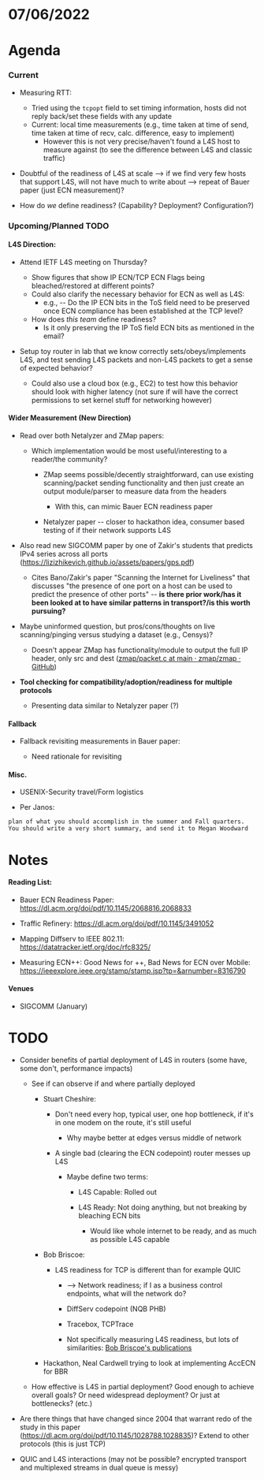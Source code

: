 # 07/06/2022

# Agenda

### Current

- Measuring RTT:
  
  - Tried using the `tcpopt` field to set timing information, hosts did not reply back/set these fields with any update
  - Current: local time measurements (e.g., time taken at time of send, time taken at time of recv, calc. difference, easy to implement)
    - However this is not very precise/haven't found a L4S host to measure against (to see the difference between L4S and classic traffic)

- Doubtful of the readiness of L4S at scale --> if we find very few hosts that support L4S, will not have much to write about --> repeat of Bauer paper (just ECN measurement)?

- How do *we* define readiness? (Capability? Deployment? Configuration?)

### Upcoming/Planned TODO

#### L4S Direction:

- Attend IETF L4S meeting on Thursday?
  
  - Show figures that show IP ECN/TCP ECN Flags being bleached/restored at different points?
  - Could also clarify the necessary behavior for ECN as well as L4S:
    - e.g., -- Do the IP ECN bits in the ToS field need to be preserved once ECN compliance has been established at the TCP level?
  - How does *this team* define readiness?
    - Is it only preserving the IP ToS field ECN bits as mentioned in the email?

- Setup toy router in lab that we know correctly sets/obeys/implements L4S, and test sending L4S packets and non-L4S packets to get a sense of expected behavior?
  
  - Could also use a cloud box (e.g., EC2) to test how this behavior should look with higher latency (not sure if will have the correct permissions to set kernel stuff for networking however)

#### Wider Measurement (New Direction)

- Read over both Netalyzer and ZMap papers:
  
  - Which implementation would be most useful/interesting to a reader/the community?
    
    - ZMap seems possible/decently straightforward, can use existing scanning/packet sending functionality and then just create an output module/parser to measure data from the headers
      
      - With this, can mimic Bauer ECN readiness paper
    
    - Netalyzer paper -- closer to hackathon idea, consumer based testing of if their network supports L4S

- Also read new SIGCOMM paper by one of Zakir's students that predicts IPv4 series across all ports (https://lizizhikevich.github.io/assets/papers/gps.pdf)
  
  - Cites Bano/Zakir's paper "Scanning the Internet for Liveliness" that discusses "the presence of one port on a host can be used to predict the presence of other ports" -- **is there prior work/has it been looked at to have similar patterns in transport?/is this worth pursuing?**

- Maybe uninformed question, but pros/cons/thoughts on live scanning/pinging versus studying a dataset (e.g., Censys)?
  
  - Doesn't appear ZMap has functionality/module to output the full IP header, only src and dest ([zmap/packet.c at main · zmap/zmap · GitHub](https://github.com/zmap/zmap/blob/main/src/probe_modules/packet.c))

- **Tool checking for compatibility/adoption/readiness for multiple protocols**
  
  - Presenting data similar to Netalyzer paper (?)

#### Fallback

- Fallback revisiting measurements in Bauer paper:
  
  - Need rationale for revisiting

#### Misc.

* USENIX-Security travel/Form logistics

* Per Janos:

```
plan of what you should accomplish in the summer and Fall quarters.
You should write a very short summary, and send it to Megan Woodward
```

# Notes

#### Reading List:

* Bauer ECN Readiness Paper: https://dl.acm.org/doi/pdf/10.1145/2068816.2068833

* Traffic Refinery: https://dl.acm.org/doi/pdf/10.1145/3491052

* Mapping Diffserv to IEEE 802.11: https://datatracker.ietf.org/doc/rfc8325/

* Measuring ECN++: Good News for ++,
  Bad News for ECN over Mobile: https://ieeexplore.ieee.org/stamp/stamp.jsp?tp=&arnumber=8316790



#### Venues

* SIGCOMM (January)

# TODO

* Consider benefits of partial deployment of L4S in routers (some have, some don't, performance impacts)
  
  * See if can observe if and where partially deployed
    
    * Stuart Cheshire: 
      
      - Don't need every hop, typical user, one hop bottleneck, if it's in one modem on the route, it's still useful
        
        - Why maybe better at edges versus middle of network
      
      - A single bad (clearing the ECN codepoint) router messes up L4S
        
        - Maybe define two terms:
          
          - L4S Capable: Rolled out
          
          - L4S Ready: Not doing anything, but not breaking by bleaching ECN bits
            
            - Would like whole internet to be ready, and as much as possible L4S capable
    
    * Bob Briscoe:
      
      * L4S readiness for TCP is different than for example QUIC
        
        - --> Network readiness; if I as a business control endpoints, what will the network do?
        
        - DiffServ codepoint (NQB PHB)
        
        - Tracebox, TCPTrace
        
        - Not specifically measuring L4S readiness, but lots of similarities: [Bob Briscoe's publications](https://bobbriscoe.net/pubs.html#measure-generalized-ecn)
    
    * Hackathon, Neal Cardwell trying to look at implementing AccECN for BBR
  
  * How effective is L4S in partial deployment? Good enough to achieve overall goals? Or need widespread deployment? Or just at bottlenecks? (etc.)

* Are there things that have changed since 2004 that warrant redo of the study in this paper (https://dl.acm.org/doi/pdf/10.1145/1028788.1028835)? Extend to other protocols (this is just TCP)

* QUIC and L4S interactions (may not be possible? encrypted transport and multiplexed streams in dual queue is messy)
